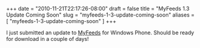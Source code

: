 +++
date = "2010-11-21T22:17:26-08:00"
draft = false
title = "MyFeeds 1.3 Update Coming Soon"
slug = "myfeeds-1-3-update-coming-soon"
aliases = [
	"myfeeds-1-3-update-coming-soon"
]
+++
<p>I just submitted an update to <a href="http://markpit.com/MyFeeds" target="_blank">MyFeeds</a> for Windows Phone. Should be ready for download in a couple of days!</p>